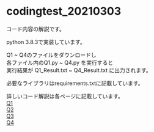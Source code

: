 # codingtest_20210303

コード内容の解説です。  

python 3.8.3で実装しています。  

Q1 ~ Q4のファイルをダウンロードし  
各ファイル内のQ1.py ~ Q4.py を実行すると  
実行結果が Q1_Result.txt ~ Q4_Result.txt に出力されます。  

必要なライブラリはrequirements.txtに記載しています。  

詳しいコード解説は各ページに記載しています。  
[Q1]()  
[Q2]()  
[Q3]()  
[Q4]()  
 
